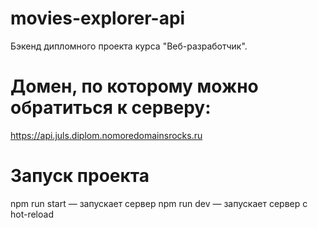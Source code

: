 # movies-explorer-api

Бэкенд дипломного проекта курса "Веб-разработчик".

#  Домен, по которому можно обратиться к серверу:

https://api.juls.diplom.nomoredomainsrocks.ru

# Запуск проекта

npm run start — запускает сервер
npm run dev — запускает сервер с hot-reload
